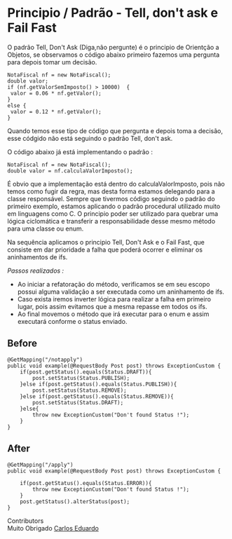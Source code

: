 # Principio / Padrão - Tell, don't ask e Fail Fast

O padrão Tell, Don't Ask (Diga,não pergunte) é o principio de Orientção a Objetos, se observamos o código abaixo primeiro fazemos uma pergunta para depois tomar um decisão.

    NotaFiscal nf = new NotaFiscal();
    double valor;
    if (nf.getValorSemImposto() > 10000)  {
     valor = 0.06 * nf.getValor();
    }
    else {
     valor = 0.12 * nf.getValor();
    }

Quando temos esse tipo de código que pergunta e depois toma a decisão, esse códgido não está seguindo o padrão Tell, don't ask.

O código abaixo já está implementando o padrão :
    
    NotaFiscal nf = new NotaFiscal();
    double valor = nf.calculaValorImposto();

É obvio que a implementação está dentro do calculaValorImposto, pois não temos como fugir da regra, mas desta forma estamos delegando para a classe responsável. Sempre que tivermos código seguindo o padrão do primeiro exemplo, estamos aplicando o padrão procedural utilizado muito em linguagens como C.
O principio poder ser utilizado para quebrar uma lógica ciclomática e transferir a responsabilidade desse mesmo método para uma classe ou enum.


Na sequência aplicamos o principio Tell, Don't Ask e o Fail Fast, que consiste em dar prioridade a falha que poderá ocorrer e eliminar os aninhamentos de ifs.

*Passos realizados :*
* Ao iniciar a refatoração do método, verificamos se em seu escopo possui alguma validação a ser executada como um aninhamento de ifs. 
* Caso exista iremos inverter lógica para realizar a falha em primeiro lugar, pois assim evitamos que a mesma repasse em todos os ifs.
* Ao final movemos o método que irá executar para o enum e assim executará conforme o status enviado.


## Before

    @GetMapping("/notapply")
    public void example(@RequestBody Post post) throws ExceptionCustom {
        if(post.getStatus().equals(Status.DRAFT)){
            post.setStatus(Status.PUBLISH);
        }else if(post.getStatus().equals(Status.PUBLISH)){
            post.setStatus(Status.REMOVE);
        }else if(post.getStatus().equals(Status.REMOVE)){
            post.setStatus(Status.DRAFT);
        }else{
            throw new ExceptionCustom("Don't found Status !");
        }
    }
    
## After

    @GetMapping("/apply")
    public void example(@RequestBody Post post) throws ExceptionCustom {

        if(post.getStatus().equals(Status.ERROR)){
            throw new ExceptionCustom("Don't found Status !");
        }
        post.getStatus().alterStatus(post);
    }

Contributors  
Muito Obrigado [Carlos Eduardo](https://github.com/CarlosEduardo12)
